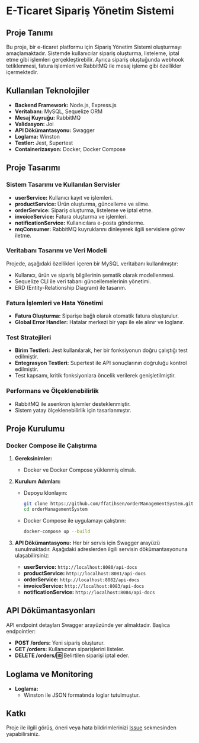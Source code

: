 # E-Ticaret Sipariş Yönetim Sistemi

## Proje Tanımı
Bu proje, bir e-ticaret platformu için Sipariş Yönetim Sistemi oluşturmayı amaçlamaktadır. Sistemde kullanıcılar sipariş oluşturma, listeleme, iptal etme gibi işlemleri gerçekleştirebilir. Ayrıca sipariş oluştuğunda webhook tetiklenmesi, fatura işlemleri ve RabbitMQ ile mesaj işleme gibi özellikler içermektedir.

## Kullanılan Teknolojiler
- **Backend Framework:** Node.js, Express.js
- **Veritabanı:** MySQL, Sequelize ORM
- **Mesaj Kuyruğu:** RabbitMQ
- **Validasyon:** Joi
- **API Dökümantasyonu:** Swagger
- **Loglama:** Winston
- **Testler:** Jest, Supertest
- **Containerizasyon:** Docker, Docker Compose

## Proje Tasarımı

### Sistem Tasarımı ve Kullanılan Servisler
- **userService:** Kullanıcı kayıt ve işlemleri.
- **productService:** Ürün oluşturma, güncelleme ve silme.
- **orderService:** Sipariş oluşturma, listeleme ve iptal etme.
- **invoiceService:** Fatura oluşturma ve işlemleri.
- **notificationService:** Kullanıcılara e-posta gönderme.
- **mqConsumer:** RabbitMQ kuyruklarını dinleyerek ilgili servislere görev iletme.

### Veritabanı Tasarımı ve Veri Modeli
Projede, aşağıdaki özellikleri içeren bir MySQL veritabanı kullanılmıştır:
- Kullanıcı, ürün ve sipariş bilgilerinin şematik olarak modellenmesi.
- Sequelize CLI ile veri tabanı güncellemelerinin yönetimi.
- ERD (Entity-Relationship Diagram) ile tasarım.

### Fatura İşlemleri ve Hata Yönetimi
- **Fatura Oluşturma:** Siparişe bağlı olarak otomatik fatura oluşturulur.
- **Global Error Handler:** Hatalar merkezi bir yapı ile ele alınır ve loglanır.

### Test Stratejileri
- **Birim Testleri:** Jest kullanılarak, her bir fonksiyonun doğru çalıştığı test edilmiştir.
- **Entegrasyon Testleri:** Supertest ile API sonuçlarının doğruluğu kontrol edilmiştir.
- Test kapsamı, kritik fonksiyonlara öncelik verilerek genişletilmiştir.

### Performans ve Ölçeklenebilirlik
- RabbitMQ ile asenkron işlemler desteklenmiştir.
- Sistem yatay ölçeklenebilirlik için tasarlanmıştır.

## Proje Kurulumu

### Docker Compose ile Çalıştırma
1. **Gereksinimler:**
   - Docker ve Docker Compose yüklenmiş olmalı.
2. **Kurulum Adımları:**
   - Depoyu klonlayın:
     ```bash
     git clone https://github.com/ffatihsen/orderManagementSystem.git
     cd orderManagementSystem
     ```
   - Docker Compose ile uygulamayı çalıştırın:
     ```bash
     docker-compose up --build
     ```
3. **API Dökümantasyonu:**
   Her bir servis için Swagger arayüzü sunulmaktadır. Aşağıdaki adreslerden ilgili servisin dökümantasyonuna ulaşabilirsiniz:
   
   - **userService:** `http://localhost:8080/api-docs`
   - **productService:** `http://localhost:8081/api-docs`
   - **orderService:** `http://localhost:8082/api-docs` 
   - **invoiceService:** `http://localhost:8083/api-docs` 
   - **notificationService:** `http://localhost:8084/api-docs` 

## API Dökümantasyonları
API endpoint detayları Swagger arayüzünde yer almaktadır. Başlıca endpointler:

- **POST /orders:** Yeni sipariş oluşturur.
- **GET /orders:** Kullanıcının siparişlerini listeler.
- **DELETE /orders/:id:** Belirtilen siparişi iptal eder.



## Loglama ve Monitoring
- **Loglama:**
  - Winston ile JSON formatında loglar tutulmuştur.

## Katkı
Proje ile ilgili görüş, öneri veya hata bildirimlerinizi [Issue](https://github.com/ffatihsen/orderManagementSystem/issues) sekmesinden yapabilirsiniz.

